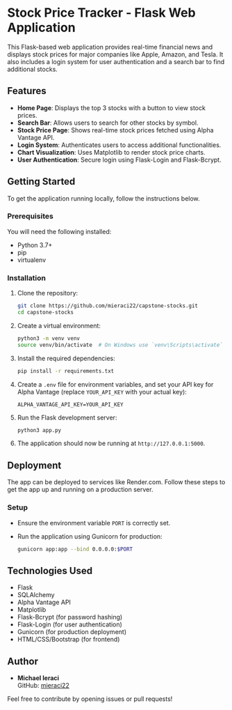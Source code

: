 # Stock Price Tracker - Flask Web Application

This Flask-based web application provides real-time financial news and displays stock prices for major companies like Apple, Amazon, and Tesla. It also includes a login system for user authentication and a search bar to find additional stocks.

## Features

- **Home Page**: Displays the top 3 stocks with a button to view stock prices.
- **Search Bar**: Allows users to search for other stocks by symbol.
- **Stock Price Page**: Shows real-time stock prices fetched using Alpha Vantage API.
- **Login System**: Authenticates users to access additional functionalities.
- **Chart Visualization**: Uses Matplotlib to render stock price charts.
- **User Authentication**: Secure login using Flask-Login and Flask-Bcrypt.

## Getting Started

To get the application running locally, follow the instructions below.

### Prerequisites

You will need the following installed:

- Python 3.7+
- pip
- virtualenv

### Installation

1. Clone the repository:

    ```bash
    git clone https://github.com/mieraci22/capstone-stocks.git
    cd capstone-stocks
    ```

2. Create a virtual environment:

    ```bash
    python3 -m venv venv
    source venv/bin/activate  # On Windows use `venv\Scripts\activate`
    ```

3. Install the required dependencies:

    ```bash
    pip install -r requirements.txt
    ```

4. Create a `.env` file for environment variables, and set your API key for Alpha Vantage (replace `YOUR_API_KEY` with your actual key):

    ```
    ALPHA_VANTAGE_API_KEY=YOUR_API_KEY
    ```

5. Run the Flask development server:

    ```bash
    python3 app.py
    ```

6. The application should now be running at `http://127.0.0.1:5000`.

## Deployment

The app can be deployed to services like Render.com. Follow these steps to get the app up and running on a production server.

### Setup

- Ensure the environment variable `PORT` is correctly set.
- Run the application using Gunicorn for production:

    ```bash
    gunicorn app:app --bind 0.0.0.0:$PORT
    ```

## Technologies Used

- Flask
- SQLAlchemy
- Alpha Vantage API
- Matplotlib
- Flask-Bcrypt (for password hashing)
- Flask-Login (for user authentication)
- Gunicorn (for production deployment)
- HTML/CSS/Bootstrap (for frontend)

## Author

- **Michael Ieraci**  
  GitHub: [mieraci22](https://github.com/mieraci22)

Feel free to contribute by opening issues or pull requests!